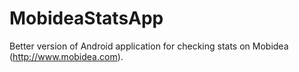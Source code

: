 # MobideaStatsApp

Better version of Android application for checking stats on Mobidea (http://www.mobidea.com).
